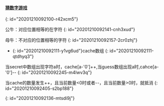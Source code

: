 #### [猜数字游戏](https://leetcode-cn.com/problems/bulls-and-cows/)
{: id="20201210092100-r42xcm5"}

公牛：对应位置相等的在字符
{: id="20201210092141-cnh3xud"}

母牛：不对应的位置相等的字符
{: id="20201210092157-2cr0zhj"}

* {: id="20201210092111-y1vg6ud"}cache数组
{: id="20201210092111-qtdhyq3"}

当secret中数组出现字符a时，cache[a-'0']++,当guess数组出现a时,cahce[a-'0']--
{: id="20201210092245-m4lwv3q"}

当cache的数量发生++，且当前数量<0时或者--，且当前数量>0时，就抵消
{: id="20201210092405-s2bp188"}

{: id="20201210092136-mtsdi9j"}
